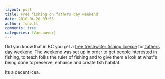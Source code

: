 ```yaml
---
layout: post
title: Free fishing on fathers day weekend.
date: 2010-06-20 09:53
author: funvill
comments: true
categories: [Vancouver]
---
```

Did you know that in BC you get a <a href="http://www.bcfamilyfishing.com/default.htm">free freshwater fishing licence</a> for<a href="http://en.wikipedia.org/wiki/Father's_Day"> fathers day</a> weekend. The weekend was set up in order to get people interested in fishing, to teach folks the rules of fishing and to give them a look at what&quot;s being done to preserve, enhance and create fish habitat.

Its a decent idea.
